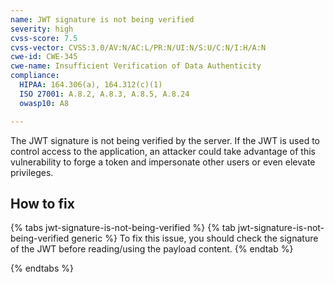 ```yaml
---
name: JWT signature is not being verified
severity: high
cvss-score: 7.5
cvss-vector: CVSS:3.0/AV:N/AC:L/PR:N/UI:N/S:U/C:N/I:H/A:N
cwe-id: CWE-345
cwe-name: Insufficient Verification of Data Authenticity
compliance:
  HIPAA: 164.306(a), 164.312(c)(1)
  ISO 27001: A.8.2, A.8.3, A.8.5, A.8.24
  owasp10: A8

---            
```


The JWT signature is not being verified by the server. If the JWT is used to control access to the application, an attacker could take advantage of this vulnerability to forge a token and impersonate other users or even elevate privileges.

## How to fix

{% tabs jwt-signature-is-not-being-verified %}
{% tab jwt-signature-is-not-being-verified generic %}
To fix this issue, you should check the signature of the JWT before reading/using the payload content.
{% endtab %}

{% endtabs %}
